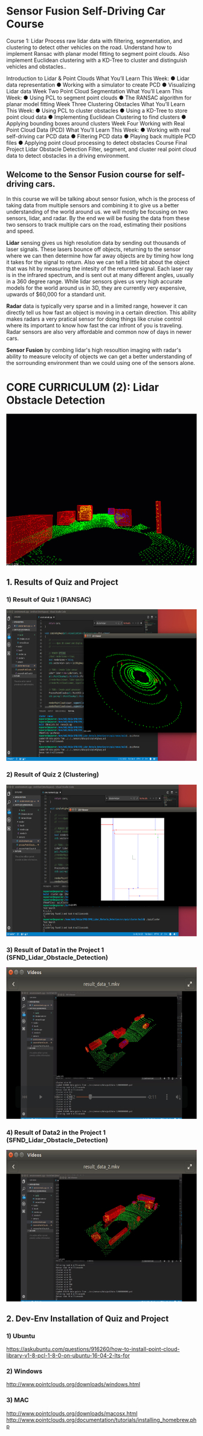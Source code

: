 # Sensor Fusion Self-Driving Car Course

Course 1: Lidar
Process raw lidar data with filtering, segmentation, and clustering to detect other vehicles on the
road. Understand how to implement Ransac with planar model fitting to segment point clouds. Also
implement Euclidean clustering with a KD-Tree to cluster and distinguish vehicles and obstacles..

Introduction to Lidar & Point Clouds
What You’ll Learn This Week:
● Lidar data representation
● Working with a simulator to create PCD
● Visualizing Lidar data
Week Two Point Cloud
Segmentation
What You’ll Learn This Week:
● Using PCL to segment point clouds
● The RANSAC algorithm for planar model fitting
Week Three Clustering
Obstacles
What You’ll Learn This Week:
● Using PCL to cluster obstacles
● Using a KD-Tree to store point cloud data
● Implementing Euclidean Clustering to find clusters
● Applying bounding boxes around clusters
Week Four
Working with Real
Point Cloud Data
(PCD)
What You’ll Learn This Week:
● Working with real self-driving car PCD data
● Filtering PCD data
● Playing back multiple PCD files
● Applying point cloud processing to detect obstacles
Course
Final
Project
Lidar Obstacle
Detection Filter, segment, and cluster real point cloud data to detect
obstacles in a driving environment.

## Welcome to the Sensor Fusion course for self-driving cars.

In this course we will be talking about sensor fusion, whch is the process of taking data from multiple sensors and combining it to give us a better understanding of the world around us. we will mostly be focusing on two sensors, lidar, and radar. By the end we will be fusing the data from these two sensors to track multiple cars on the road, estimating their positions and speed.

**Lidar** sensing gives us high resolution data by sending out thousands of laser signals. These lasers bounce off objects, returning to the sensor where we can then determine how far away objects are by timing how long it takes for the signal to return. Also we can tell a little bit about the object that was hit by measuring the intesity of the returned signal. Each laser ray is in the infrared spectrum, and is sent out at many different angles, usually in a 360 degree range. While lidar sensors gives us very high accurate models for the world around us in 3D, they are currently very expensive, upwards of $60,000 for a standard unit.

**Radar** data is typically very sparse and in a limited range, however it can directly tell us how fast an object is moving in a certain direction. This ability makes radars a very pratical sensor for doing things like cruise control where its important to know how fast the car infront of you is traveling. Radar sensors are also very affordable and common now of days in newer cars.

**Sensor Fusion** by combing lidar's high resoultion imaging with radar's ability to measure velocity of objects we can get a better understanding of the sorrounding environment than we could using one of the sensors alone.

# CORE CURRICULUM (2): Lidar Obstacle Detection 

<img src="media/ObstacleDetectionFPS.gif" width="700" height="400" />

## 1. Results of Quiz and Project

### 1) Result of Quiz 1 (RANSAC)

<img src="media/result_quiz_ransac.png" width="700" height="400" />

### 2) Result of Quiz 2 (Clustering)

<img src="media/result_quiz_cluster.png" width="700" height="400" />

### 3) Result of Data1 in the Project 1 (SFND_Lidar_Obstacle_Detection)

<img src="media/result_data1.png" width="700" height="400" />

<!--
[![Results1](media/result_data1.png)](https://youtu.be/WLkwgH8ocps)

(click on the image to open the video)
-->

### 4) Result of Data2 in the Project 1 (SFND_Lidar_Obstacle_Detection)

<img src="media/result_data2.png" width="700" height="400" />

<!--
[![Results2](media/result_data2.png)](https://youtu.be/lWWWKkOP0UA)

(click on the image to open the video)
-->

## 2. Dev-Env Installation of Quiz and Project

### 1) Ubuntu 

https://askubuntu.com/questions/916260/how-to-install-point-cloud-library-v1-8-pcl-1-8-0-on-ubuntu-16-04-2-lts-for

### 2) Windows 

http://www.pointclouds.org/downloads/windows.html

### 3) MAC

http://www.pointclouds.org/downloads/macosx.html
http://www.pointclouds.org/documentation/tutorials/installing_homebrew.php
